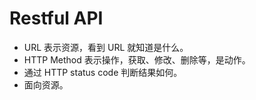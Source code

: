 # Restful API

- URL 表示资源，看到 URL 就知道是什么。
- HTTP Method 表示操作，获取、修改、删除等，是动作。
- 通过 HTTP status code 判断结果如何。
- 面向资源。
